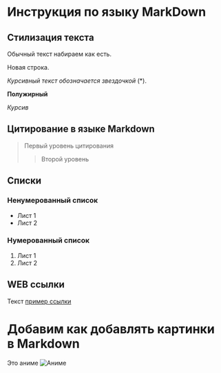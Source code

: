 # Инструкция по языку MarkDown

## Стилизация текста 

Обычный текст набираем как есть.

Новая строка.

*Курсивный текст обозначается звездочкой* (*).

**Полужирный**

*Курсив*

## Цитирование в языке Markdown
> Первый уровень цитирования 
>> Второй уровень 

## Списки 
### Ненумерованный список
* Лист 1
* Лист 2

### Нумерованный список
1. Лист 1
2. Лист 2

## WEB ссылки
Текст [пример ссылки]("http.example.com" "Всплывающая подсказка") 

# Добавим как добавлять картинки  в Markdown 
Это аниме
![Аниме](IMG_5225.JPG) 
